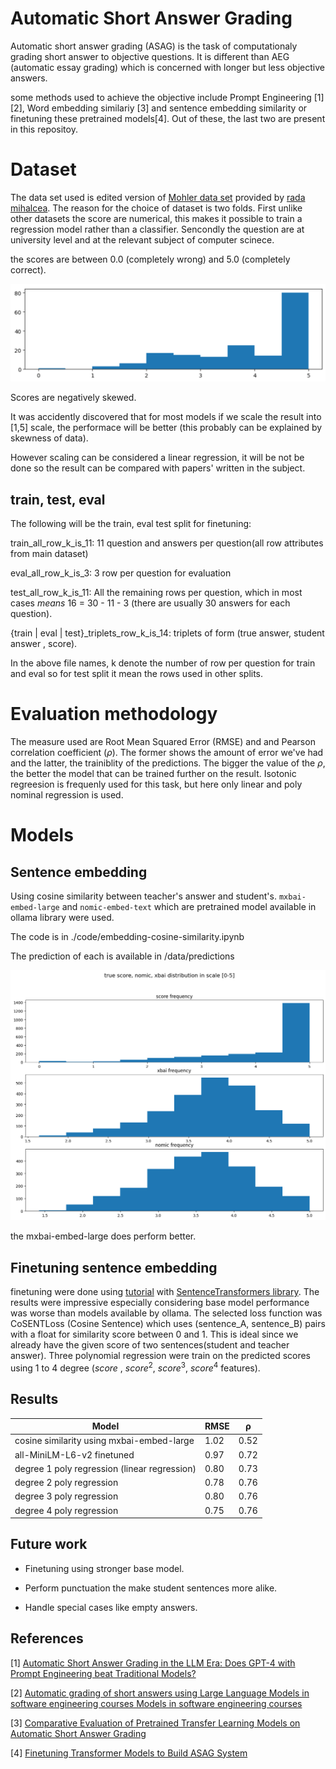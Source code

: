 #  Automatic Short Answer Grading

Automatic short answer grading (ASAG) is the task of computationaly grading short answer to objective questions. It is different than AEG (automatic
essay grading) which is concerned with longer but less objective answers.

some methods used to achieve the objective include Prompt Engineering \[1]\[2], Word embedding similariy \[3] and sentence embedding similarity or finetuning these pretrained models\[4]. Out of these, the last two are present in this repositoy. 

# Dataset
The data set used is edited version of [Mohler data set](http://web.eecs.umich.edu/~mihalcea/downloads/ShortAnswerGrading_v1.0.tar.gz) provided by [rada mihalcea](http://web.eecs.umich.edu/~mihalcea/downloads/ShortAnswerGrading_v1.0.tar.gz). 
The reason for the choice of dataset is two folds. First unlike other datasets the score are numerical, this makes it possible to train a regression model rather than a classifier. Sencondly the question are at university level and at the relevant subject of computer scinece.

the scores are between 0.0 (completely wrong) and 5.0 (completely correct).
 
![score distribution](./images/score-distribution.png 'score distribution')

Scores are negatively skewed.

It was accidently discovered that for most models if we scale the result into \[1,5] scale, the performace will be better (this probably can be explained by skewness of data).

However scaling can be considered a linear regression, it will be not be done so the result can be compared with papers' written in the subject.

## train, test, eval

The following will be the train, eval test split for finetuning:

train_all_row_k_is_11: 11 question and answers per question(all row attributes from main dataset)

eval_all_row_k_is_3: 3 row per question for evaluation

test_all_row_k_is_11: All the remaining rows per question, which in most cases *means* 16 = 30 - 11 - 3 (there are usually 30 answers for each question).


{train | eval | test}_triplets_row_k_is_14:  triplets of form (true answer, student answer , score).

In the above file names, k denote the number of row per question for train and eval so for test split it mean the rows used in other splits. 


# Evaluation methodology
The measure used are Root Mean Squared Error (RMSE) and and Pearson correlation coefficient ($\rho$). The former shows the amount of error we've had and the latter, the trainiblity of the predictions. The bigger the value of the $\rho$, the better the model that can be trained further on the result. Isotonic regreesion is frequenly used for this task, but here only linear and poly nominal regression is used.

# Models

## Sentence embedding 

Using cosine similarity between teacher's answer and student's. `mxbai-embed-large` and `nomic-embed-text` which are pretrained model available in ollama library were used.

The code is in ./code/embedding-cosine-similarity.ipynb

The prediction of each is available in /data/predictions


![distribution](./images/distribution_of_score_nomic_xbai.png 'distribution of score given by teachers adn two ollama models')

the mxbai-embed-large does perform better.

## Finetuning sentence embedding

finetuning were done using [tutorial](https://huggingface.co/blog/train-sentence-transformers#trainer) with [SentenceTransformers library](https://sbert.net/index.html).
The results were impressive especially considering base model performance was worse than models available by ollama.
The selected loss function was CoSENTLoss (Cosine Sentence) which uses (sentence_A, sentence_B) pairs with a float for similarity score between 0 and 1.
This is ideal since we already have the given score of two sentences(student and teacher answer).
Three polynomial regression were train on the predicted scores using 1 to 4 degree (${score}$ , ${score}^2$, ${score}^3$, ${score}^4$ features).

## Results

<table>
  <thread>
  <tr>
    <th>Model</th>
    <th>RMSE</th>
    <th>ρ</th>
  </tr>
  </thread>
  <tbody>
    <tr>
    <td>cosine similarity using mxbai-embed-large </td>
    <td>1.02</td>
    <td>0.52</td>
  </tr>
  <tr>
    <td>all-MiniLM-L6-v2 finetuned</td>
    <td>0.97</td>
    <td>0.72</td>
  </tr>
  <tr>
    <td>degree 1 poly regression (linear regression)</td>
    <td>0.80</td>
    <td>0.73</td>
  </tr>
  <tr>
    <td>degree 2 poly regression</td>
    <td>0.78</td>
    <td>0.76</td>
  </tr>
    <tr>
    <td>degree 3 poly regression</td>
    <td>0.80</td>
    <td>0.76</td>
  </tr>
    <tr>
    <td>degree 4 poly regression</td>
    <td>0.75</td>
    <td>0.76</td>
  </tr>
  </tbody>
  </table> 


## Future work

- Finetuning using stronger base model.

- Perform punctuation the make student sentences more alike.

- Handle special cases like empty answers.




## References

\[1] [Automatic Short Answer Grading in the LLM Era: Does GPT-4
with Prompt Engineering beat Traditional Models?](https://dl.acm.org/doi/pdf/10.1145/3706468.3706481)

\[2] [Automatic grading of short answers using Large Language
Models in software engineering courses Models in software engineering courses](https://ink.library.smu.edu.sg/cgi/viewcontent.cgi?article=10267&context=sis_research)

\[3] [Comparative Evaluation of Pretrained Transfer Learning Models on
Automatic Short Answer Grading](https://arxiv.org/pdf/2009.01303)

\[4] [Finetuning Transformer Models to Build ASAG System](https://www.researchgate.net/publication/354950173_Finetuning_Transformer_Models_to_Build_ASAG_System)

